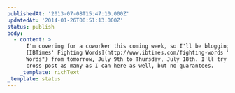 ```yaml
---
publishedAt: '2013-07-08T15:47:10.000Z'
updatedAt: '2014-01-26T00:51:13.000Z'
status: publish
body:
  - content: >
      I'm covering for a coworker this coming week, so I'll be blogging daily on
      [IBTimes' Fighting Words](http://www.ibtimes.com/fighting-words "Fighting
      Words") from tomorrow, July 9th to Thursday, July 18th. I'll try and
      cross-post as many as I can here as well, but no guarantees.
    _template: richText
_template: status
---
```


